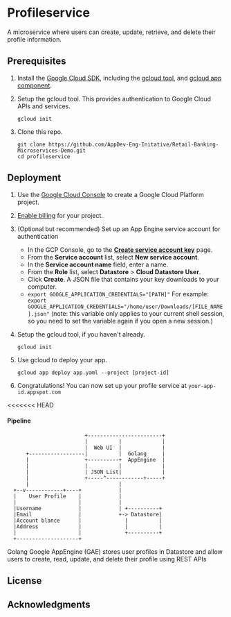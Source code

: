 
# Profileservice

A microservice where users can create, update, retrieve, and delete their profile information.

## Prerequisites

1. Install the [Google Cloud SDK](https://cloud.google.com/sdk/), including the [gcloud tool](https://cloud.google.com/sdk/gcloud/), and [gcloud app component](https://cloud.google.com/sdk/gcloud-app).

2. Setup the gcloud tool. This provides authentication to Google Cloud APIs and services.

   ```
   gcloud init
   ```

3. Clone this repo.

   ```
   git clone https://github.com/AppDev-Eng-Initative/Retail-Banking-Microservices-Demo.git
   cd profileservice
   ```


## Deployment

1.  Use the [Google Cloud Console](https://console.cloud.google.com/) to create a Google Cloud Platform project.
2.  [Enable billing](https://support.google.com/cloud/answer/6293499#enable-billing) for your project.
3. (Optional but recommended) Set up an App Engine service account for authentication
    * In the GCP Console, go to the **[Create service account key](https://console.cloud.google.com/apis/credentials/serviceaccountkey?_ga=2.142840501.-1637323123.1562822098)** page.
    * From the **Service account** list, select **New service account**.
    * In the **Service account name** field, enter a name.
    * From the **Role** list, select **Datastore** > **Cloud Datastore User**.
    * Click **Create**. A JSON file that contains your key downloads to your computer.
    * ```export GOOGLE_APPLICATION_CREDENTIALS="[PATH]"``` 
     For example:
     ```  export GOOGLE_APPLICATION_CREDENTIALS="/home/user/Downloads/[FILE_NAME].json"```
    (note: this variable only applies to your current shell session, so you need to set the variable again if you open a new session.)
4.  Setup the gcloud tool, if you haven't already.
    
    ```
    gcloud init
    ```
    
 
5.  Use gcloud to deploy your app.
    
    ```
    gcloud app deploy app.yaml --project [project-id]
    ```
    
6.  Congratulations! You can now set up your profile service at  `your-app-id.appspot.com`



<<<<<<< HEAD
#### Pipeline

                             +------------------------+     
                             |          |             |  
                             |  Web UI  |             |                  
          +------------------|          |  Golang     |                                     
          |                  +----------+  AppEngine  |
          |                  |          |             |
          |                  | JSON List|             |
          |                  +-----^------------+-----+
          |                             |                          
      +--v------------+----+            |                   
      |    User Profile    |            |                           
      |                    |            |                            
      |Username            |            | +----------+                              
      |Email               |            +-> Datastore|                              
      |Account blance      |              |          |                              
      |Address             |              |          |                              
      |                    |              +----------+                              
      +--------------------+    

Golang Google AppEngine (GAE) stores user profiles in Datastore and allow users to create, read, update, and delete their profile using REST APIs


## License



## Acknowledgments

